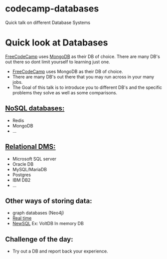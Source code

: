 # codecamp-databases
Quick talk on different Database Systems

# Quick look at Databases

 [FreeCodeCamp](https://www.freecodecamp.com/challenges/store-data-in-mongodb) uses [MongoDB](https://www.mongodb.com/) as their DB of choice. There are many DB's out there so dont limit yourself to learning just one. 


 * [FreeCodeCamp](https://www.freecodecamp.com/challenges/store-data-in-mongodb) uses MongoDB as their DB of choice. 
 *  There are many DB's out there that you may run across in your many jobs.
 * The Goal of this talk is to introduce you to different DB's and the specific problems they solve as well as some comparisons.

## [NoSQL databases:](https://github.com/showcases/nosql-databases)
* Redis
* MongoDB
* ...

## [Relational DMS:](https://en.wikipedia.org/wiki/List_of_relational_database_management_systems)
* Microsoft SQL server
* Oracle DB
* MySQL/MariaDB
* Postgres
* IBM DB2
* ...

## Other ways of storing data:

* graph databases (Neo4j)
* [Real time](https://en.wikipedia.org/wiki/Real-time_database)
* [NewSQL](https://en.wikipedia.org/wiki/NewSQL) Ex: VoltDB In memory DB


## Challenge of the day:
* Try out a DB and report back your experience.

